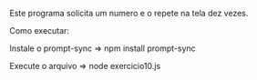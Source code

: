 Este programa solicita um numero e o repete na tela dez vezes.

Como executar:

Instale o prompt-sync => npm install prompt-sync

Execute o arquivo => node exercicio10.js